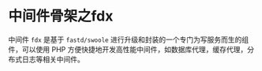 # 中间件骨架之fdx

中间件 `fdx` 是基于 `fastd/swoole` 进行升级和封装的一个专门为写服务而生的组件，可以使用 PHP 方便快捷地开发高性能中间件，如数据库代理，缓存代理，分布式日志等相关中间件。